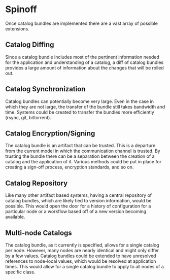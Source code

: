 Spinoff
=======

Once catalog bundles are implemented there are a vast array of possible
extensions.

Catalog Diffing
---------------

Since a catalog bundle includes most of the pertinent information needed for
the application and understanding of a catalog, a diff of catalog bundles
provides a large amount of information about the changes that will be rolled
out.

Catalog Synchronization
-----------------------

Catalog bundles can potentially become very large. Even in the case in which
they are not large, the transfer of the bundle still takes bandwidth and time.
Systems could be created to transfer the bundles more efficiently (rsync, git,
bittorrent).

Catalog Encryption/Signing
--------------------------

The catalog bundle is an artifact that can be trusted. This is a departure from
the current model in which the communication channel is trusted. By trusting
the bundle there can be a separation between the creation of a catalog and the
application of it.  Various methods could be put in place for creating a
sign-off process, encryption standards, and so on.

Catalog Repository
------------------

Like many other artifact based systems, having a central repository of catalog
bundles, which are likely tied to version information, would be possible. This
would open the door for a history of configuration for a particular node or a
workflow based off of a new version becoming available.

Multi-node Catalogs
-------------------

The catalog bundle, as it currently is specified, allows for a single catalog
per node.  However, many nodes are nearly identical and might only differ by a
few values. Catalog bundles could be extended to have unresolved references to
node-local values, which would be resolved at application times. This would
allow for a single catalog bundle to apply to all nodes of a specific class.
